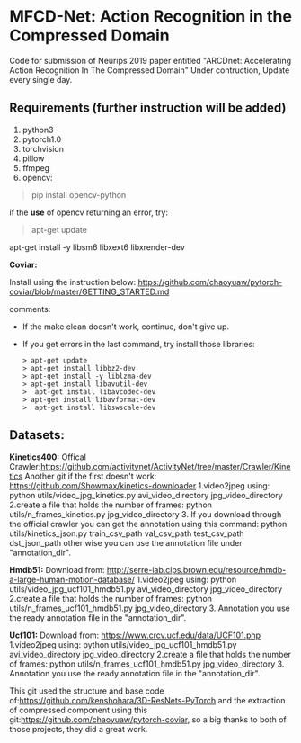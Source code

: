 
# MFCD-Net: Action Recognition in the Compressed Domain
Code for submission of Neurips 2019 paper entitled "ARCDnet: Accelerating Action Recognition In The Compressed Domain"
Under contruction, Update every single day.

<h2>Requirements (further instruction will be added)</h2>
<ol>
<li>python3
<li>pytorch1.0
<li>torchvision
<li>pillow
<li>ffmpeg
<li>opencv:<br/></ol>

   >  pip install opencv-python 


if the **use** of opencv returning an error, try:
>apt-get update

apt-get install -y libsm6 libxext6 libxrender-dev

**Coviar:**   

Install using the instruction below:
https://github.com/chaoyuaw/pytorch-coviar/blob/master/GETTING_STARTED.md

comments:
 - If the make clean doesn't work, continue, don't give up.
 - If you get errors in the last command, try install those libraries:

       > apt-get update 
       > apt-get install libbz2-dev 
       > apt-get install -y liblzma-dev 
       > apt-get install libavutil-dev
       >  apt-get install libavcodec-dev 
       > apt-get install libavformat-dev
       >  apt-get install libswscale-dev

</ol>


## Datasets:
**Kinetics400:**
Offical Crawler:https://github.com/activitynet/ActivityNet/tree/master/Crawler/Kinetics
Another git if the first doesn't work:
https://github.com/Showmax/kinetics-downloader
1.video2jpeg using:
python utils/video_jpg_kinetics.py avi_video_directory jpg_video_directory
2.create a file that holds the number of frames:
python utils/n_frames_kinetics.py jpg_video_directory
3. If you download through the official crawler you can get the annotation using this command:
python utils/kinetics_json.py train_csv_path val_csv_path test_csv_path dst_json_path
other wise you can use the annotation file under "annotation_dir".

**Hmdb51:**
Download from:
http://serre-lab.clps.brown.edu/resource/hmdb-a-large-human-motion-database/
1.video2jpeg using:
python utils/video_jpg_ucf101_hmdb51.py avi_video_directory jpg_video_directory
2.create a file that holds the number of frames:
python utils/n_frames_ucf101_hmdb51.py jpg_video_directory
3. Annotation you use the ready annotation file in the "annotation_dir".

**Ucf101:**
Download from:
https://www.crcv.ucf.edu/data/UCF101.php
1.video2jpeg using:
python utils/video_jpg_ucf101_hmdb51.py avi_video_directory jpg_video_directory
2.create a file that holds the number of frames:
python utils/n_frames_ucf101_hmdb51.py jpg_video_directory
3. Annotation you use the ready annotation file in the "annotation_dir".


This git used the structure and base code of:https://github.com/kenshohara/3D-ResNets-PyTorch and the extraction of compressed component using this git:https://github.com/chaoyuaw/pytorch-coviar, so a big thanks to both of those projects, they did a great work.
